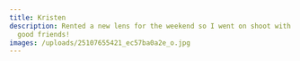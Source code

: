 ```yaml
---
title: Kristen
description: Rented a new lens for the weekend so I went on shoot with one of my
  good friends!
images: /uploads/25107655421_ec57ba0a2e_o.jpg
---
```

